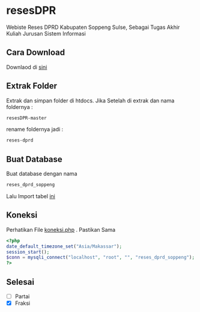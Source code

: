 # resesDPR
Webiste Reses DPRD Kabupaten Soppeng Sulse, Sebagai Tugas Akhir Kuliah Jurusan Sistem Informasi


## Cara Download

Downlaod di [sini](https://github.com/azwarbahar07/resesDPR/archive/master.zip)


## Extrak Folder

Extrak dan simpan folder di htdocs.
Jika Setelah di extrak dan nama foldernya :
```bash
resesDPR-master
```
rename foldernya jadi :
```bash
reses-dprd
```


## Buat Database

Buat database dengan nama
```bash
reses_dprd_soppeng
```

Lalu Import tabel [ini](https://github.com/azwarbahar07/resesDPR/archive/master.zip)


## Koneksi

Perhatikan File [koneksi.php](https://github.com/azwarbahar07/resesDPR/blob/master/koneksi.php) . Pastikan Sama
```php
<?php
date_default_timezone_set("Asia/Makassar");
session_start();
$conn = mysqli_connect("localhost", "root", "", "reses_dprd_soppeng");
?>
```


## Selesai
- [ ] Partai
- [x] Fraksi
